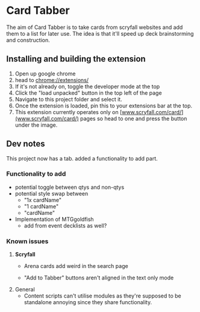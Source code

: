 # Card Tabber

The aim of Card Tabber is to take cards from scryfall websites and add them to a list for later use. The idea is that it'll speed up deck brainstorming and construction.

## Installing and building the extension

1. Open up google chrome
2. head to [chrome://extensions/](chrome://extensions/)
3. If it's not already on, toggle the developer mode at the top
4. Click the "load unpacked" button in the top left of the page
5. Navigate to this project folder and select it.
6. Once the extension is loaded, pin this to your extensions bar at the top.
7. This extension currently operates only on [www.scryfall.com/card/](www.scryfall.com/card/) pages so head to one and press the button under the image.

## Dev notes

This project now has a tab. added a functionality to add part.


### Functionality to add

* potential toggle between qtys and non-qtys
* potential style swap between 
    * "1x cardName"
    * "1 cardName"
    * "cardName"
* Implementation of MTGgoldfish
    * add from event decklists as well?

### Known issues

1. **Scryfall**
    * Arena cards add weird in the search page

    * "Add to Tabber" buttons aren't aligned in the text only mode
2. General
    * Content scripts can't utilise modules as they're supposed to be standalone annoying since they share functionality.
